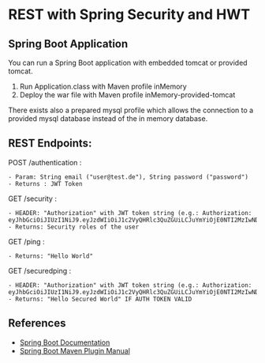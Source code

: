 # REST with Spring Security and HWT

## Spring Boot Application

You can run a Spring Boot application with embedded tomcat or provided tomcat.

1. Run Application.class with Maven profile inMemory
2. Deploy the war file with Maven profile inMemory-provided-tomcat

There exists also a prepared mysql profile which allows the connection to a provided mysql database instead of the in memory database.

## REST Endpoints:

POST /authentication :
   
    - Param: String email ("user@test.de"), String password ("password")
    - Returns : JWT Token

GET /security :

    - HEADER: "Authorization" with JWT token string (e.g.: Authorization: eyJhbGciOiJIUzI1NiJ9.eyJzdWIiOiJ1c2VyQHRlc3QuZGUiLCJuYmYiOjE0NTI2MzIwNDIsImV4cCI6MTQ1MzQxNzIwMiwiaWF0IjoxNDUyNjMyMDQyfQ.2lBZ42kfHqsSZVoFEdeN76OKXhhA3tBnecYiOliEjtk)
    - Returns: Security roles of the user
    
GET /ping :
    
    - Returns: "Hello World"
    
GET /securedping :
   
    - HEADER: "Authorization" with JWT token string (e.g.: Authorization: eyJhbGciOiJIUzI1NiJ9.eyJzdWIiOiJ1c2VyQHRlc3QuZGUiLCJuYmYiOjE0NTI2MzIwNDIsImV4cCI6MTQ1MzQxNzIwMiwiaWF0IjoxNDUyNjMyMDQyfQ.2lBZ42kfHqsSZVoFEdeN76OKXhhA3tBnecYiOliEjtk)
    - Returns: "Hello Secured World" IF AUTH TOKEN VALID
   
## References

- [Spring Boot Documentation](http://docs.spring.io/spring-boot/docs/1.3.1.RELEASE/reference/htmlsingle/)
- [Spring Boot Maven Plugin Manual](http://docs.spring.io/spring-boot/docs/1.3.1.RELEASE/maven-plugin/)